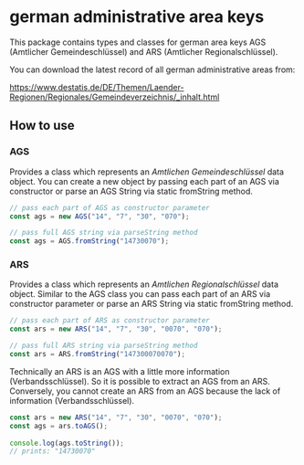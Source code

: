# german administrative area keys

This package contains types and classes for german area keys 
AGS (Amtlicher Gemeindeschlüssel) and ARS (Amtlicher Regionalschlüssel).

You can download the latest record of all german administrative areas from: 

https://www.destatis.de/DE/Themen/Laender-Regionen/Regionales/Gemeindeverzeichnis/_inhalt.html


## How to use

### AGS

Provides a class which represents an _Amtlichen Gemeindeschlüssel_ data object. You can create a new object by passing
each part of an AGS via constructor or parse an AGS String via static fromString method.

````javascript
// pass each part of AGS as constructor parameter
const ags = new AGS("14", "7", "30", "070");

// pass full AGS string via parseString method
const ags = AGS.fromString("14730070");
````

### ARS

Provides a class which represents an _Amtlichen Regionalschlüssel_ data object. Similar to the AGS class you can pass 
each part of an ARS via constructor parameter or parse an ARS String via static fromString method.

````javascript
// pass each part of ARS as constructor parameter
const ars = new ARS("14", "7", "30", "0070", "070");

// pass full ARS string via parseString method
const ars = ARS.fromString("147300070070");
````

Technically an ARS is an AGS with a little more information (Verbandsschlüssel). So it is possible to extract an AGS 
from an ARS. Conversely, you cannot create an ARS from an AGS because the lack of information (Verbandsschlüssel).

````javascript
const ars = new ARS("14", "7", "30", "0070", "070");
const ags = ars.toAGS();
    
console.log(ags.toString());
// prints: "14730070"
````